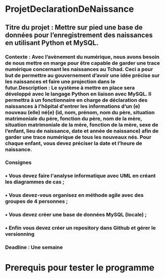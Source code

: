 # ProjetDeclarationDeNaissance



## Titre du projet : Mettre sur pied une base de données pour l’enregistrement des naissances en utilisant Python et MySQL.
### Contexte : Avec l’avènement du numérique, nous avons besoin de nous mettre en marge pour être capable de garder une trace numérique concernant les naissances au Tchad. Ceci a pour but de permettre au gouvernement d’avoir une idée précise sur les naissances et faire une projection dans le futur.Description : Le système à mettre en place sera développé avec le langage Python en liaison avec MySQL. Il permettra à un fonctionnaire en charge de déclaration des naissances à l’hôpital d'entrer les informations d’un (e) nouveau (elle) né(e)  (id, nom, prénom, nom du père, situation matrimoniale du père, fonction du  père, nom de la mère, situation matrimoniale de la mère, fonction de la mère, sexe de l’enfant, lieu de naissance, date et année de naissance) afin de garder une trace numérique de tous les nouveaux nés. Pour chaque enfant, vous devez préciser la date et l’heure de naissance.
### Consignes
###   • Vous devez faire l'analyse informatique avec UML en créant les diagrammes de cas ;
###   • Vous devez-vous organisez en méthode agile avec des groupes de 4 personnes ;
###   • Vous devez créer une base de données MySQL (locale) ;
###   • Enfin vous devez créer un repository dans Github et gérer le versionning
### Deadline : Une semaine

# Prerequis pour tester le programme